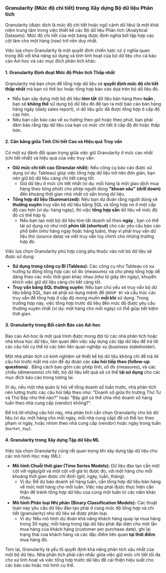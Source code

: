 ### Granularity (Mức độ chi tiết) trong Xây dựng Bộ dữ liệu Phân tích

Granularity (được dịch là mức độ chi tiết hoặc ngữ cảnh dữ liệu) là một khái niệm trung tâm trong việc thiết kế các Bộ dữ liệu Phân tích (Analytical Datasets). Mức độ chi tiết của một bảng được định nghĩa bởi tập hợp các cột làm cho một hàng (row) trở nên duy nhất.

Việc lựa chọn Granularity là một quyết định chiến lược có ý nghĩa quan trọng đối với khả năng sử dụng và tính linh hoạt của bộ dữ liệu cho cả báo cáo Ad-hoc và các mục đích phân tích khác.

#### 1. Granularity Định đoạt Mức độ Phân tích Thấp nhất

Granularity mà bạn chọn để tổng hợp dữ liệu sẽ **quyết định mức độ chi tiết thấp nhất** mà bạn có thể lọc hoặc tổng hợp báo cáo dựa trên bộ dữ liệu đó.

* Nếu bạn xây dựng một bộ dữ liệu **tóm tắt** dữ liệu bán hàng theo  **tuần** , bạn sẽ **không thể** sử dụng bộ dữ liệu đó để tạo ra một báo cáo bán hàng hàng ngày (daily sales report), vì dữ liệu gốc đã được tổng hợp ở cấp độ cao hơn.
* Nếu bạn cần báo cáo về xu hướng theo giờ hoặc theo phút, bạn phải đảm bảo rằng tập dữ liệu của bạn có mức chi tiết ở cấp độ đó hoặc thấp hơn.

#### 2. Cân bằng giữa Tính Chi tiết Cao và Hiệu quả Truy vấn

Có một sự đánh đổi quan trọng giữa việc giữ Granularity ở mức cao nhất (chi tiết nhất) và hiệu quả của việc truy vấn:

* **Giữ mức chi tiết cao (Granular nhất):** Nếu công cụ báo cáo được sử dụng (ví dụ: Tableau) giúp việc tổng hợp dữ liệu trở nên đơn giản, bạn nên giữ bộ dữ liệu càng chi tiết càng tốt.
  * Giữ dữ liệu ở mức chi tiết nhất (ví dụ: mỗi hàng là một giao dịch mua hàng theo từng phút) cho phép người dùng **"khoan sâu" (drill down)** đến khoảng thời gian nhỏ nhất có sẵn trong dữ liệu.
* **Tổng hợp dữ liệu (Summarized):** Nếu bạn dự đoán rằng người dùng sẽ **thường xuyên** truy vấn bộ dữ liệu bằng SQL và tổng hợp nó ở một cấp độ cao hơn (ví dụ: hàng ngày), thì việc **tổng hợp sẵn** dữ liệu về mức độ đó có thể hợp lý.
  * Nếu bạn tạo một bộ dữ liệu tóm tắt doanh số theo  **ngày** , bạn có thể tái sử dụng nó như một **phím tắt (shortcut)** cho các yêu cầu báo cáo phổ biến (như hàng ngày hoặc hàng tuần), thay vì phải truy vấn dữ liệu thô (source data) và viết truy vấn tùy chỉnh cho những trường hợp đó.

Việc lựa chọn Granularity phù hợp cũng phụ thuộc vào nơi bộ dữ liệu sẽ được sử dụng:

* **Sử dụng trong công cụ BI (Tableau):** Các công cụ như Tableau có xu hướng tự động tổng hợp các số đo (measures) và cho phép tổng hợp dễ dàng theo các mốc thời gian khác nhau (như từ giây lên ngày), khuyến khích việc giữ dữ liệu càng chi tiết càng tốt.
* **Truy vấn bằng SQL thường xuyên:** Nếu bạn chủ yếu sẽ truy vấn bộ dữ liệu bằng SQL, bạn sẽ phải sử dụng mệnh đề `GROUP BY` và cấu trúc các truy vấn để tổng hợp ở cấp độ mong muốn **mỗi khi** sử dụng. Trong trường hợp này, việc tổng hợp trước dữ liệu đến mức độ được yêu cầu thường xuyên nhất (ví dụ: một hàng cho mỗi ngày) có thể giúp tiết kiệm thời gian.

#### 3. Granularity trong Bối cảnh Báo cáo Ad-hoc

Báo cáo Ad-hoc là một quá trình được mong đợi từ các nhà phân tích hoặc nhà khoa học dữ liệu, liên quan đến việc xây dựng các tập dữ liệu để trả lời các câu hỏi cụ thể từ các bên liên quan nghiệp vụ (business stakeholder).

Một nhà phân tích có kinh nghiệm sẽ thiết kế bộ dữ liệu không chỉ để trả lời câu hỏi trước mắt mà còn để dự đoán các  **câu hỏi tiếp theo (follow-up questions)** . Bằng cách bao gồm các phép tính, số đo (measures), và các chiều (dimensions) chi tiết, bộ dữ liệu kết quả sẽ có thể **tái sử dụng** cho các mục đích báo cáo trong tương lai.

Ví dụ, nếu một nhà quản lý hỏi về tổng doanh số tuần trước, nhà phân tích nên lường trước các câu hỏi tiếp theo như: "Doanh số giữa thị trường Thứ Tư và Thứ Bảy như thế nào?" hoặc "Bây giờ có thể chia nhỏ doanh số hàng tuần theo nhà cung cấp (vendor) không?".

Để trả lời những câu hỏi này, nhà phân tích cần chọn Granularity cho bộ dữ liệu (ví dụ: một hàng cho mỗi ngày, mỗi nhà cung cấp) để có thể lọc theo phạm vi ngày, hoặc nhóm theo nhà cung cấp (vendor) hoặc ngày trong tuần (`market_day`).

#### 4. Granularity trong Xây dựng Tập dữ liệu ML

Việc lựa chọn Granularity cũng rất quan trọng khi xây dựng tập dữ liệu cho các mô hình Học máy (ML):

* **Mô hình Chuỗi thời gian (Time Series Models):** Dữ liệu đào tạo cần một cột với ngày/giờ và một cột với giá trị được đo, với một hàng cho mỗi khoảng thời gian được chỉ định (giờ, ngày, tuần, tháng).
  * Ví dụ: Để dự báo doanh số hàng tuần, cần tổng hợp dữ liệu bán hàng về mức một hàng cho mỗi tuần. Việc này phải được thực hiện cẩn thận để tránh tổng hợp dữ liệu của cùng một tuần từ các năm khác nhau.
* **Mô hình Phân loại Nhị phân (Binary Classification Models):** Các thuật toán này yêu cầu dữ liệu đào tạo phải ở cùng mức độ tổng hợp và chi tiết (granularity) như dữ liệu sẽ được phân loại.
  * Ví dụ: Nếu mô hình dự đoán khả năng khách hàng quay lại mua hàng trong 30 ngày, mỗi hàng trong tập dữ liệu phải đại diện cho một lần mua hàng của khách hàng (customer per purchase date), ghi lại trạng thái của khách hàng và các đặc điểm liên quan **tại thời điểm** mua hàng đó.

Tóm lại, Granularity là yếu tố quyết định khả năng phân tích sâu nhất của một bộ dữ liệu. Nhà phân tích phải cân nhắc giữa việc giữ mức chi tiết tối đa cho sự linh hoạt và việc tổng hợp trước dữ liệu để cải thiện hiệu suất cho các báo cáo hoặc mô hình cụ thể.
